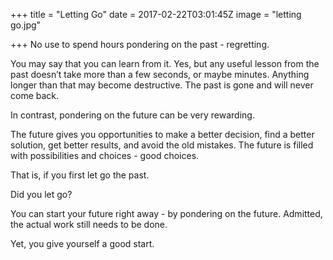 
+++
title = "Letting Go"
date = 2017-02-22T03:01:45Z
image = "letting go.jpg"

+++
No use to spend hours pondering on the past - regretting. 

You may say that you can learn from it. Yes, but any useful lesson from the past doesn’t take more than a few seconds, or maybe minutes. Anything 
longer than that may become destructive. The past is gone and will 
never come back.

In contrast, pondering on the future can be very rewarding. 

The future gives you opportunities to make a better decision, find a better solution, get better results, and avoid the old mistakes. The future is filled with possibilities and choices - good choices. 

That is, if you first let go the past. 

Did you let go?

You can start your future right away - by pondering on the future. Admitted, the actual work still needs to be done.

Yet, you give yourself a good start.



